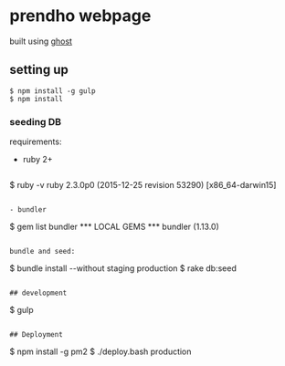 # prendho webpage

built using [ghost](https://ghost.org)

## setting up

```
$ npm install -g gulp
$ npm install
```

### seeding DB

requirements:
- ruby 2+

  ```
$ ruby -v
ruby 2.3.0p0 (2015-12-25 revision 53290) [x86_64-darwin15]
  ```

- bundler

  ```
$ gem list bundler
*** LOCAL GEMS ***
bundler (1.13.0)
  ```

bundle and seed:
```
$ bundle install --without staging production
$ rake db:seed
```

## development

```
$ gulp
```

## Deployment

```
$ npm install -g pm2
$ ./deploy.bash production
```
